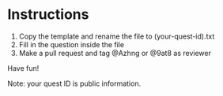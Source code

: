 # Instructions

1. Copy the template and rename the file to (your-quest-id).txt
2. Fill in the question inside the file
3. Make a pull request and tag @Azhng or @9at8 as reviewer

Have fun!

Note: your quest ID is public information.
